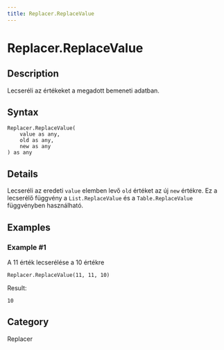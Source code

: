 ```yaml
---
title: Replacer.ReplaceValue
---
```


# Replacer.ReplaceValue


## Description

Lecseréli az értékeket a megadott bemeneti adatban.


## Syntax

```powerquery
Replacer.ReplaceValue(
    value as any,
    old as any,
    new as any
) as any
```


## Details

Lecseréli az eredeti <code>value</code> elemben levő <code>old</code> értéket az új <code>new</code> értékre. Ez a lecserélő függvény a <code>List.ReplaceValue</code> és a <code>Table.ReplaceValue</code> függvényben használható.


## Examples

### Example #1 
A 11 érték lecserélése a 10 értékre
```powerquery
Replacer.ReplaceValue(11, 11, 10)
```

Result: 
```powerquery
10
```




## Category
Replacer
